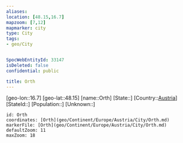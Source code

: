 ```yaml
---
aliases: 
location: [48.15,16.7]
mapzoom: [7,12] 
mapmarker: city 
type: City
tags:
- geo/City


SpocWebEntityId: 33147
isDeleted: false
confidential: public

title: Orth
---
```

[geo-lon::16.7]
[geo-lat::48.15]
[name::Orth]
[State::]
[Country::[Austria](geo/Continent/Europe/Austria.md)]
[StateId::]
[Population::]
[Unknown::]


```leaflet
id: Orth
coordinates: [Orth](geo/Continent/Europe/Austria/City/Orth.md)
markerFile: [Orth](geo/Continent/Europe/Austria/City/Orth.md)
defaultZoom: 11 
maxZoom: 18
```


